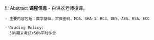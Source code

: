 !!! Abstract
    **课程信息**
    - 白洪欢老师授课。

    - 主要内容包括：数学基础、古典密码、MD5、SHA-1、RC4、DES、AES、RSA、ECC
    
    - Grading Policy:
      50%期末考试+50%平时作业

